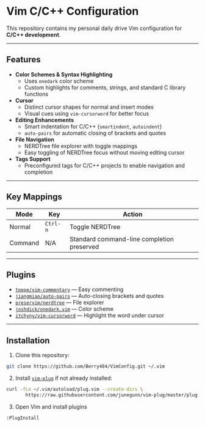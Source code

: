 # Vim C/C++ Configuration

This repository contains my personal daily drive Vim configuration for **C/C++ development**.

---

## Features

- **Color Schemes & Syntax Highlighting**
  - Uses `onedark` color scheme
  - Custom highlights for comments, strings, and standard C library functions
- **Cursor**
  - Distinct cursor shapes for normal and insert modes
  - Visual cues using `vim-cursorword` for better focus
- **Editing Enhancements**
  - Smart indentation for C/C++ (`smartindent`, `autoindent`)
  - `auto-pairs` for automatic closing of brackets and quotes
- **File Navigation**
  - NERDTree file explorer with toggle mappings
  - Easy toggling of NERDTree focus without moving editing cursor
- **Tags Support**
  - Preconfigured tags for C/C++ projects to enable navigation and completion

---

## Key Mappings

| Mode       | Key              | Action |
|------------|-----------------|--------|
| Normal     | `Ctrl-n`         | Toggle NERDTree |
| Command    | N/A              | Standard command-line completion preserved |

---

## Plugins

- [`tpope/vim-commentary`](https://github.com/tpope/vim-commentary) — Easy commenting
- [`jiangmiao/auto-pairs`](https://github.com/jiangmiao/auto-pairs) — Auto-closing brackets and quotes
- [`preservim/nerdtree`](https://github.com/preservim/nerdtree) — File explorer
- [`joshdick/onedark.vim`](https://github.com/joshdick/onedark.vim) — Color scheme
- [`itchyny/vim-cursorword`](https://github.com/itchyny/vim-cursorword) — Highlight the word under cursor

---

## Installation

1. Clone this repository:

```bash
git clone https://github.com/Berry484/VimConfig.git ~/.vim
```

2. Install [`vim-plug`](https://github.com/junegunn/vim-plug) if not already installed:

```bash
curl -fLo ~/.vim/autoload/plug.vim --create-dirs \
       https://raw.githubusercontent.com/junegunn/vim-plug/master/plug.vim
```

3. Open Vim and install plugins

```bash
:PlugInstall
```


